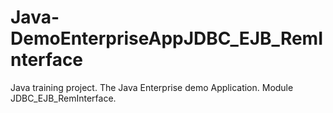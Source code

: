 # Java-DemoEnterpriseAppJDBC_EJB_RemInterface
Java training project. The Java Enterprise demo Application. Module JDBC_EJB_RemInterface.
